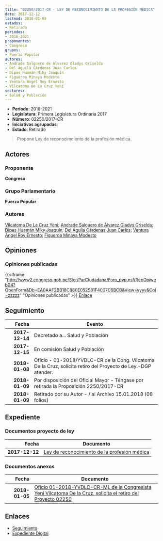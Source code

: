 ```yaml
---
title: "02250/2017-CR - LEY DE RECONOCIMIENTO DE LA PROFESIÓN MÉDICA"
date: 2017-12-12
lastmod: 2018-01-09
estados:
- Retirado
periodos:
- 2016-2021
proponentes:
- Congreso
grupos:
- Fuerza Popular
autores:
- Andrade Salguero de Álvarez Gladys Griselda
- Del Águila Cárdenas Juan Carlos
- Dipas Huamán Miky Joaquín
- Figueroa Minaya Modesto
- Ventura Ángel Roy Ernesto
- Vilcatoma De La Cruz Yeni
sectores:
- Salud y Población
---
```

- **Periodo**: 2016-2021
- **Legislatura**: Primera Legislatura Ordinaria 2017
- **Número**: 02250/2017-CR
- **Iniciativas agrupadas**: 
- **Estado**: Retirado

> Propone Ley de reconocimciento de la profesión médica.


## Actores

### Proponente

**Congreso**

### Grupo Parlamentario

**Fuerza Popular**

### Autores

[Vilcatoma De La Cruz Yeni](mailto:mailto:yvilcatoma@congreso.gob.pe); [Andrade Salguero de Álvarez Gladys Griselda](mailto:mailto:gandrade@congreso.gob.pe); [Dipas Huamán Miky Joaquín](mailto:mailto:mdipas@congreso.gob.pe); [Del Águila Cárdenas Juan Carlos](mailto:mailto:jdelaguila@congreso.gob.pe); [Ventura Ángel Roy Ernesto](mailto:mailto:rventura@congreso.gob.pe); [Figueroa Minaya Modesto](mailto:mailto:mfigueroam@congreso.gob.pe)

## Opiniones

### Opiniones publicadas

{{<iframe "http://www2.congreso.gob.pe/Sicr/ParCiudadana/Foro_pvp.nsf/RepOpiweb04?OpenForm&Db=EA0AAF2BB18C880E052581F4007C9BCB&View=yyyy&Col=zzzzz" "Opiniones publicadas" >}}
[Enlace](http://www2.congreso.gob.pe/Sicr/ParCiudadana/Foro_pvp.nsf/RepOpiweb04?OpenForm&Db=EA0AAF2BB18C880E052581F4007C9BCB&View=yyyy&Col=zzzzz)


## Seguimiento

| Fecha | Evento |
|------:|--------|
| **2017-12-14** | Decretado a... Salud y Población |
| **2017-12-15** | En comisión Salud y Población |
| **2018-01-08** | Oficio - 01-2018/YVDLC-CR de la Cong. Vilcatoma De la Cruz, solicita retiro del Proyecto de Ley.-DGP atender. |
| **2018-01-09** | Por disposición del Oficial Mayor - Téngase por retirada la Proposición 2250/2017-CR |
| **2018-01-09** | Retirado por su Autor - / al Archivo 15.01.2018 (08 folios) |

## Expediente

### Documentos proyecto de ley

| Fecha | Documento |
|------:|-----------|
| **2017-12-12** | [Ley de reconocimiento de la profesión médica](http://www.leyes.congreso.gob.pe/Documentos/2016_2021/Proyectos_de_Ley_y_de_Resoluciones_Legislativas/PL0225020171212.PDF) |

### Documentos anexos

| Fecha | Documento |
|------:|-----------|
| **2018-01-05** | [Oficio 01-2018-YVDLC-CR-ML de la Congresista Yeni Vilcatoma De la Cruz, solicita el retiro del Proyecto 02250](http://www.leyes.congreso.gob.pe/Documentos/2016_2021/Retiro_de_Proyecto/OFICIO-01-2018-YVDLC-CR-ml..pdf) |

## Enlaces

- [Seguimiento](http://www2.congreso.gob.pe/Sicr/TraDocEstProc/CLProLey2016.nsf/f7fff46988ca05b1052578e100829cc7/f914d611a751fde0052581f40080063e?OpenDocument)
- [Expediente Digital](http://www2.congreso.gob.pe/Sicr/TraDocEstProc/Expvirt_2011.nsf/visbusqptramdoc1621/02250?opendocument)

